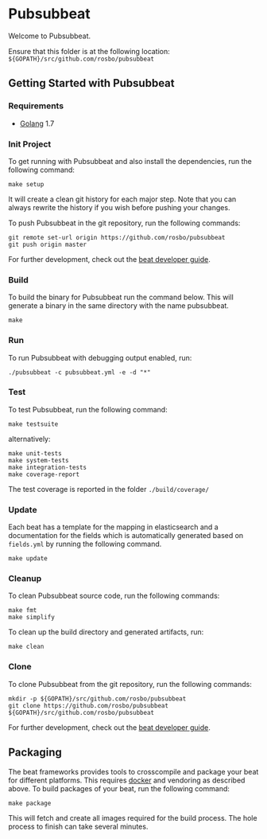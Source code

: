 # Pubsubbeat

Welcome to Pubsubbeat.

Ensure that this folder is at the following location:
`${GOPATH}/src/github.com/rosbo/pubsubbeat`

## Getting Started with Pubsubbeat

### Requirements

* [Golang](https://golang.org/dl/) 1.7

### Init Project
To get running with Pubsubbeat and also install the
dependencies, run the following command:

```
make setup
```

It will create a clean git history for each major step. Note that you can always rewrite the history if you wish before pushing your changes.

To push Pubsubbeat in the git repository, run the following commands:

```
git remote set-url origin https://github.com/rosbo/pubsubbeat
git push origin master
```

For further development, check out the [beat developer guide](https://www.elastic.co/guide/en/beats/libbeat/current/new-beat.html).

### Build

To build the binary for Pubsubbeat run the command below. This will generate a binary
in the same directory with the name pubsubbeat.

```
make
```


### Run

To run Pubsubbeat with debugging output enabled, run:

```
./pubsubbeat -c pubsubbeat.yml -e -d "*"
```


### Test

To test Pubsubbeat, run the following command:

```
make testsuite
```

alternatively:
```
make unit-tests
make system-tests
make integration-tests
make coverage-report
```

The test coverage is reported in the folder `./build/coverage/`

### Update

Each beat has a template for the mapping in elasticsearch and a documentation for the fields
which is automatically generated based on `fields.yml` by running the following command.

```
make update
```


### Cleanup

To clean  Pubsubbeat source code, run the following commands:

```
make fmt
make simplify
```

To clean up the build directory and generated artifacts, run:

```
make clean
```


### Clone

To clone Pubsubbeat from the git repository, run the following commands:

```
mkdir -p ${GOPATH}/src/github.com/rosbo/pubsubbeat
git clone https://github.com/rosbo/pubsubbeat ${GOPATH}/src/github.com/rosbo/pubsubbeat
```


For further development, check out the [beat developer guide](https://www.elastic.co/guide/en/beats/libbeat/current/new-beat.html).


## Packaging

The beat frameworks provides tools to crosscompile and package your beat for different platforms. This requires [docker](https://www.docker.com/) and vendoring as described above. To build packages of your beat, run the following command:

```
make package
```

This will fetch and create all images required for the build process. The hole process to finish can take several minutes.
